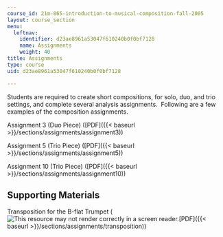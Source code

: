 ```yaml
---
course_id: 21m-065-introduction-to-musical-composition-fall-2005
layout: course_section
menu:
  leftnav:
    identifier: d23ae8961a53047f610240b0f0bf7128
    name: Assignments
    weight: 40
title: Assignments
type: course
uid: d23ae8961a53047f610240b0f0bf7128

---
```


Students are required to create short compositions, for solo, duo, and trio settings, and complete several analysis assignments.  Following are a few examples of the composition assignments.

Assignment 3 (Duo Piece) ([PDF]({{< baseurl >}}/sections/assignments/assignment3))

Assignment 5 (Trio Piece) ([PDF]({{< baseurl >}}/sections/assignments/assignment5))

Assignment 10 (Trio Piece) ([PDF]({{< baseurl >}}/sections/assignments/assignment10))

Supporting Materials
--------------------

Transposition for the B-flat Trumpet (![This resource may not render correctly in a screen reader.](/images/inacessible.gif)[PDF]({{< baseurl >}}/sections/assignments/transposition))